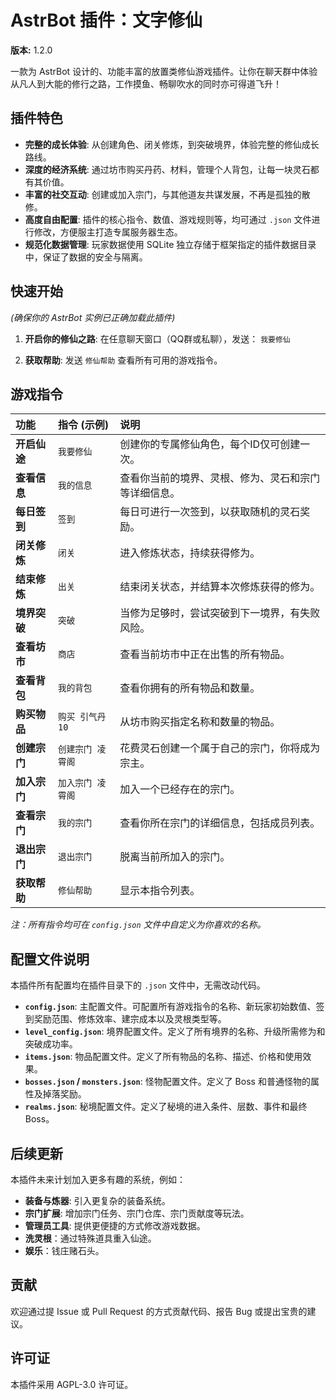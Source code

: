 # AstrBot 插件：文字修仙

**版本:** 1.2.0

一款为 AstrBot 设计的、功能丰富的放置类修仙游戏插件。让你在聊天群中体验从凡人到大能的修行之路，工作摸鱼、畅聊吹水的同时亦可得道飞升！

## 插件特色

* **完整的成长体验**: 从创建角色、闭关修炼，到突破境界，体验完整的修仙成长路线。
* **深度的经济系统**: 通过坊市购买丹药、材料，管理个人背包，让每一块灵石都有其价值。
* **丰富的社交互动**: 创建或加入宗门，与其他道友共谋发展，不再是孤独的散修。
* **高度自由配置**: 插件的核心指令、数值、游戏规则等，均可通过 `.json` 文件进行修改，方便服主打造专属服务器生态。
* **规范化数据管理**: 玩家数据使用 SQLite 独立存储于框架指定的插件数据目录中，保证了数据的安全与隔离。

## 快速开始

*(确保你的 AstrBot 实例已正确加载此插件)*

1.  **开启你的修仙之路**: 在任意聊天窗口（QQ群或私聊），发送：
    `我要修仙`

2.  **获取帮助**:
    发送 `修仙帮助` 查看所有可用的游戏指令。

## 游戏指令

| 功能 | 指令 (示例) | 说明 |
| :--- | :--- | :--- |
| **开启仙途** | `我要修仙` | 创建你的专属修仙角色，每个ID仅可创建一次。 |
| **查看信息** | `我的信息` | 查看你当前的境界、灵根、修为、灵石和宗门等详细信息。 |
| **每日签到** | `签到` | 每日可进行一次签到，以获取随机的灵石奖励。 |
| **闭关修炼** | `闭关` | 进入修炼状态，持续获得修为。 |
| **结束修炼** | `出关` | 结束闭关状态，并结算本次修炼获得的修为。 |
| **境界突破** | `突破` | 当修为足够时，尝试突破到下一境界，有失败风险。 |
| **查看坊市** | `商店` | 查看当前坊市中正在出售的所有物品。 |
| **查看背包** | `我的背包` | 查看你拥有的所有物品和数量。 |
| **购买物品** | `购买 引气丹 10` | 从坊市购买指定名称和数量的物品。 |
| **创建宗门** | `创建宗门 凌霄阁` |花费灵石创建一个属于自己的宗门，你将成为宗主。 |
| **加入宗门** | `加入宗门 凌霄阁` | 加入一个已经存在的宗门。 |
| **查看宗门** | `我的宗门` | 查看你所在宗门的详细信息，包括成员列表。 |
| **退出宗门** | `退出宗门` | 脱离当前所加入的宗门。 |
| **获取帮助** | `修仙帮助` | 显示本指令列表。 |

*注：所有指令均可在 `config.json` 文件中自定义为你喜欢的名称。*

## 配置文件说明

本插件所有配置均在插件目录下的 `.json` 文件中，无需改动代码。
* **`config.json`**: 主配置文件。可配置所有游戏指令的名称、新玩家初始数值、签到奖励范围、修炼效率、建宗成本以及灵根类型等。
* **`level_config.json`**: 境界配置文件。定义了所有境界的名称、升级所需修为和突破成功率。
* **`items.json`**: 物品配置文件。定义了所有物品的名称、描述、价格和使用效果。
* **`bosses.json` / `monsters.json`**: 怪物配置文件。定义了 Boss 和普通怪物的属性及掉落奖励。
* **`realms.json`**: 秘境配置文件。定义了秘境的进入条件、层数、事件和最终Boss。

## 后续更新

本插件未来计划加入更多有趣的系统，例如：
* **装备与炼器**: 引入更复杂的装备系统。
* **宗门扩展**: 增加宗门任务、宗门仓库、宗门贡献度等玩法。
* **管理员工具**: 提供更便捷的方式修改游戏数据。
* **洗灵根**：通过特殊道具重入仙途。
* **娱乐**：钱庄赌石头。

## 贡献

欢迎通过提 Issue 或 Pull Request 的方式贡献代码、报告 Bug 或提出宝贵的建议。

## 许可证

本插件采用 AGPL-3.0 许可证。